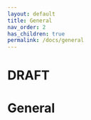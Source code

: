 ```yaml
---
layout: default
title: General
nav_order: 2
has_children: true
permalink: /docs/general
---
```

# DRAFT
# General